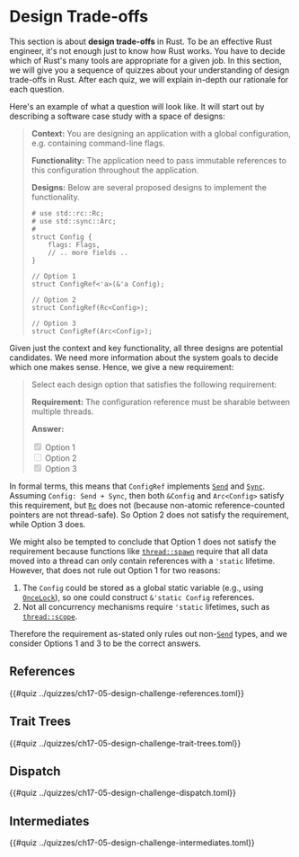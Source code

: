 # Design Trade-offs

This section is about **design trade-offs** in Rust. To be an effective Rust engineer, it's not enough just to know how Rust works. You have to decide which of Rust's many tools are appropriate for a given job. In this section, we will give you a sequence of quizzes about your understanding of design trade-offs in Rust.  After each quiz, we will explain in-depth our rationale for each question.

Here's an example of what a question will look like. It will start out by describing a software case study with a space of designs:

> **Context:** You are designing an application with a global configuration, e.g. containing command-line flags.
>
> **Functionality:** The application need to pass immutable references to this configuration throughout the application.
>
> **Designs:** Below are several proposed designs to implement the functionality.
>
> ```rust,ignore
> # use std::rc::Rc;
> # use std::sync::Arc;
> #
> struct Config { 
>     flags: Flags,
>     // .. more fields ..
> }
> 
> // Option 1
> struct ConfigRef<'a>(&'a Config);
> 
> // Option 2
> struct ConfigRef(Rc<Config>);
> 
> // Option 3
> struct ConfigRef(Arc<Config>);
> ```

Given just the context and key functionality, all three designs are potential candidates. 
We need more information about the system goals to decide which one makes sense.
Hence, we give a new requirement:

> Select each design option that satisfies the following requirement:
>
> **Requirement:** The configuration reference must be sharable between multiple threads.
>
> **Answer:**
>
> <input type="checkbox" checked disabled> Option 1 <br>
> <input type="checkbox" disabled> Option 2 <br>
> <input type="checkbox" checked disabled> Option 3 <br>

In formal terms, this means that `ConfigRef` implements [`Send`] and [`Sync`]. 
Assuming `Config: Send + Sync`, then both `&Config` and `Arc<Config>` satisfy this requirement,
but [`Rc`] does not (because non-atomic reference-counted pointers are not thread-safe). So Option 2 does not satisfy the requirement, while Option 3 does.

We might also be tempted to conclude that Option 1 does not satisfy the requirement because functions like [`thread::spawn`] require that all data moved into a thread can only contain references with a `'static` lifetime. However, that does not rule out Option 1 for two reasons:
1.  The `Config` could be stored as a global static variable (e.g., using [`OnceLock`]), so one could construct `&'static Config` references.
2. Not all concurrency mechanisms require `'static` lifetimes, such as [`thread::scope`]. 

Therefore the requirement as-stated only rules out non-[`Send`] types, and we consider Options 1 and 3 to be the correct answers.

## References

{{#quiz ../quizzes/ch17-05-design-challenge-references.toml}}

## Trait Trees

{{#quiz ../quizzes/ch17-05-design-challenge-trait-trees.toml}}

## Dispatch

{{#quiz ../quizzes/ch17-05-design-challenge-dispatch.toml}}

## Intermediates

{{#quiz ../quizzes/ch17-05-design-challenge-intermediates.toml}}

[`thread::spawn`]: https://doc.rust-lang.org/std/thread/fn.spawn.html
[`Send`]: https://doc.rust-lang.org/std/marker/trait.Send.html
[`Sync`]: https://doc.rust-lang.org/std/marker/trait.Sync.html
[`Rc`]: https://doc.rust-lang.org/std/rc/struct.Rc.html
[`OnceLock`]: https://doc.rust-lang.org/std/sync/struct.OnceLock.html
[`thread::scope`]: https://doc.rust-lang.org/std/thread/fn.scope.html